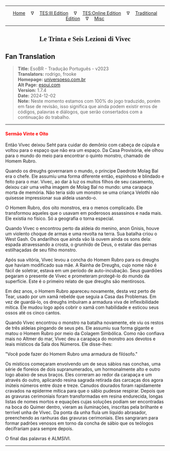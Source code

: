 
---

<!-- Jekyll Page Links -->

<center>
<a href="../../../../../index.html">Home</a>
&emsp;&nabla;&emsp;
<a href="../../../../index-tes3.html">TES:III Edition</a>
&emsp;&nabla;&emsp;
<a href="../../../../index-teso.html">TES:Online Edition</a>
&emsp;&nabla;&emsp;
<a href="../../../../index-traditional.html">Traditional Edition</a>
&emsp;&nabla;&emsp;
<a href="../../../../index-misc.html">Misc</a>
</center>

<!-- Markdown Body Below: -->

---

<center>
<h2><span style="font-family:Georgia">Le Trinta e Seis Lezioni di Vivec</span></h2>
</center>

## Fan Translation

> __Title:__ EsoBR - Tradução Português - v2023\
> __Translators:__ rodrigo, frooke\
> __Homepage:__ [universoeso.com.br][1]\
> __Alt Page:__ [esoui.com][2]\
> __Version:__ 1.7.4\
> __Date:__ 2024-12-02\
> __Note:__ Neste momento estamos com 100% do jogo traduzido, porém em fase de revisão, isso significa que ainda podem existir erros de códigos, palavras e diálogos, que serão consertados com a continuação do trabalho.

[1]: https://www.universoeso.com.br/traducao
[2]: https://www.esoui.com/downloads/info2256-EsoBR-TraduoPortugus-v2023.html

---

#### <span style="color:red">Sermão Vinte e Oito</span>

Então Vivec deixou Seht para cuidar do demônio com cabeça de cúpula e voltou para o espaço que não era um espaço. Da Casa Provisória, ele olhou para o mundo do meio para encontrar o quinto monstro, chamado de Homem Rubro.

Quando os dreughs governaram o mundo, o príncipe Daedrote Molag Bal era o chefe. Ele assumiu uma forma diferente então, espinhoso e blindado e feito para o mar. Vivec, ao dar à luz os muitos filhos de seu casamento, deixou cair uma velha imagem de Molag Bal no mundo: uma carapaça morta de memória. Não teria sido um monstro se uma criança Velothi não quisesse impressionar sua aldeia usando-o.

O Homem Rubro, dos oito monstros, era o menos complicado. Ele transformou aqueles que o usavam em poderosos assassinos e nada mais. Ele existia no físico. Só a geografia o torna especial.

Quando Vivec o encontrou perto da aldeia do menino, anon Gnisis, houve um violento choque de armas e uma revolta na terra. Sua batalha criou o West Gash. Os andarilhos que ainda vão lá ouvem ainda os sons dela: espada atravessando a crosta, o grunhido de Deus, o estalar das pernas estilhaçadas de seu filho monstro.

Após sua vitória, Vivec levou a concha do Homem Rubro para os dreughs que haviam modificado sua mãe. A Rainha de Dreughs, cujo nome não é fácil de soletrar, estava em um período de auto-incubação. Seus guardiões pegaram o presente de Vivec e prometeram protegê-lo do mundo da superfície. Este é o primeiro relato de que dreughs são mentirosos.

Em dez anos, o Homem Rubro apareceu novamente, desta vez perto de Tear, usado por um xamã rebelde que seguia a Casa das Problemas. Em vez de guardá-lo, os dreughs imbuíram a armadura viva de inflexibilidade mítica. Ele mudou logo após cobrir o xamã com habilidade e esticou seus ossos até os cinco cantos.

Quando Vivec encontrou o monstro na batalha novamente, ele viu os restos de três aldeias pingando de seus pés. Ele assumiu sua forma gigante e matou o Homem Rubro por meio da Colagem Simbólica. Como não confiava mais no Altmer do mar, Vivec deu a carapaça do monstro aos devotos e leais místicos da Sala dos Números. Ele disse-lhes:

"Você pode fazer do Homem Rubro uma armadura de filósofo."

Os místicos começaram envolvendo um de seus sábios nas conchas, uma série de floreios de dois supranumerados, um hormonalmente alto e outro logo abaixo de seus braços. Eles correram ao redor da carapaça e um através do outro, aplicando resina sagrada retirada das carcaças dos agora inúteis números entre doze e treze. Canudos dourados foram rapidamente cravados na epiderme mítica para que o sábio pudesse respirar. Depois que as gravuras cerimoniais foram transformadas em resina endurecida, longas listas de nomes mortos e equações cujas soluções podiam ser encontradas na boca do Quimer dentro, vieram as iluminações, inscritas pela brilhante e terrível unha de Vivec. Da ponta da unha fluía um líquido abrasador, preenchendo as ranhuras das gravuras cerimoniais. Eles sangraram para formar padrões venosos em torno da concha de sábio que os teólogos decifrariam para sempre depois.

O final das palavras é ALMSIVI.

---
